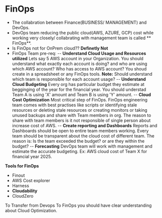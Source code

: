 # FinOps
- The collabration between Finance(BUSINESS/ MANAGEMENT) and DevOps.
- DevOps team reducing the public cloud(AWS, AZURE, GCP) cost while working very closely/ collabrating with management team is called ** FinOps**.
- Is FinOps not for OnPrem cloud?? **Definetly Not**
- FinOps Team pre-req:
-- **Understand Cloud Usage and Resources utilized**
  Lets say 5 AWS account in your Organization. You should understand what exactly each  account is doing? and who are using which AWS account? Who has access to AWS account?
  You shoud create in a spreadsheet or any FinOps tools. **Note:** Should understand which team is responsible for each account usage?
-- **Understand Cloud Budgeting**
  Every org has particular budget they estimate at begginging of the year for the financial year.
  You should understad Team A  is using 'X' amount and Team B is using 'Y' amount.
-- **Cloud Cost Optimization**
  Most critical step of FinOps. FinOps engineering team comes with best practises like scripts or identifying stale resources or deleting stale resources or creating monitors or taking unused backups and share with Team members in org. The reason to share with team members is it not responsible of single person about increase cost of AWS.
-- **Create reporting and Dashboards**
  Reports and Dashboards should be open to entire team members working. Every team should be transparent about the cloud cost of different team. The reason is:
  Is the team exceeded the budget? or are they within the budget?
-- **Forecasting**
  DevOps team will work with management and estimate the accurate budgeting.
  Ex: AWS cloud cost of Team X for financial year 2025.

**Tools for FinOps**
- Finout
- AWS Cost explorer
- Harness
- **Cloudability**
- CloudZero

To Transfer from Devops To FinOps you should have clear understanding about Cloud Optimization. 
